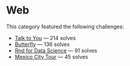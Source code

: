 # Web

This category featured the following challenges:
  * [Talk to You](talk_to_you/README.md) &mdash; 214 solves
  * [Butterfly](butterfly/README.md) &mdash; 136 solves
  * [Rnd for Data Science](rnd_for_data_science/README.md) &mdash; 91 solves
  * [Mexico City Tour](mexico_city_tour/README.md) &mdash; 45 solves
